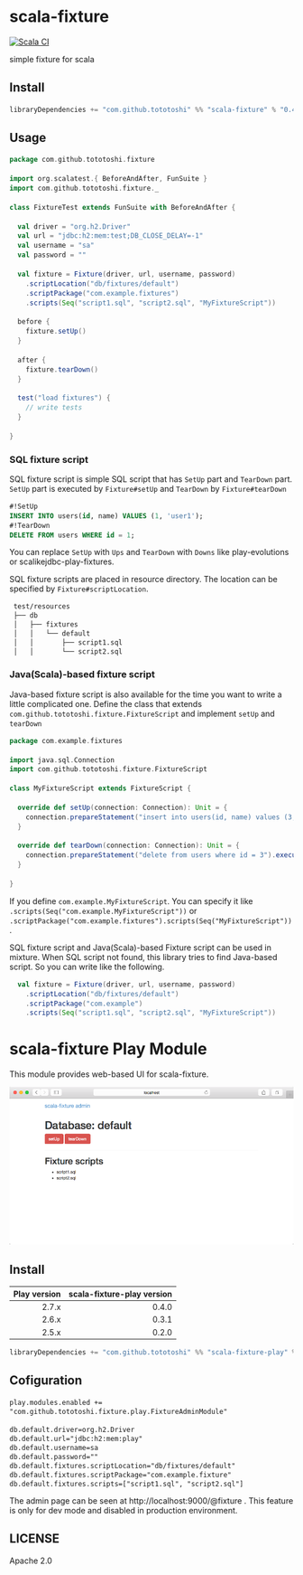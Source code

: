 # scala-fixture

[![Scala CI](https://github.com/tototoshi/scala-fixture/actions/workflows/scala.yml/badge.svg)](https://github.com/tototoshi/scala-fixture/actions/workflows/scala.yml)

simple fixture for scala


## Install

```scala
libraryDependencies += "com.github.tototoshi" %% "scala-fixture" % "0.4.0"
```


## Usage

```scala
package com.github.tototoshi.fixture

import org.scalatest.{ BeforeAndAfter, FunSuite }
import com.github.tototoshi.fixture._

class FixtureTest extends FunSuite with BeforeAndAfter {

  val driver = "org.h2.Driver"
  val url = "jdbc:h2:mem:test;DB_CLOSE_DELAY=-1"
  val username = "sa"
  val password = ""

  val fixture = Fixture(driver, url, username, password)
    .scriptLocation("db/fixtures/default")
    .scriptPackage("com.example.fixtures")
    .scripts(Seq("script1.sql", "script2.sql", "MyFixtureScript"))

  before {
    fixture.setUp()
  }

  after {
    fixture.tearDown()
  }

  test("load fixtures") {
    // write tests
  }

}
```

### SQL fixture script

SQL fixture script is simple SQL script that has `SetUp` part and `TearDown` part.
`SetUp` part is executed by `Fixture#setUp` and `TearDown` by `Fixture#tearDown`


```sql
#!SetUp
INSERT INTO users(id, name) VALUES (1, 'user1');
#!TearDown
DELETE FROM users WHERE id = 1;
```

You can replace `SetUp` with `Ups` and `TearDown` with `Downs` like play-evolutions or scalikejdbc-play-fixtures.


SQL fixture scripts are placed in resource directory.
The location can be specified by `Fixture#scriptLocation`.

```
 test/resources
 ├── db
 │   ├── fixtures
 │   │   └── default
 │   │       ├── script1.sql
 │   │       └── script2.sql
```


### Java(Scala)-based fixture script

Java-based fixture script is also available for the time you want to write a little complicated one.
Define the class that extends `com.github.tototoshi.fixture.FixtureScript` and implement `setUp` and `tearDown`


```scala
package com.example.fixtures

import java.sql.Connection
import com.github.tototoshi.fixture.FixtureScript

class MyFixtureScript extends FixtureScript {

  override def setUp(connection: Connection): Unit = {
    connection.prepareStatement("insert into users(id, name) values (3, 'user3')").execute()
  }

  override def tearDown(connection: Connection): Unit = {
    connection.prepareStatement("delete from users where id = 3").execute()
  }

}
```

If you define `com.example.MyFixtureScript`. You can specify it like `.scripts(Seq("com.example.MyFixtureScript"))` or `.scriptPackage("com.example.fixtures").scripts(Seq("MyFixtureScript"))`.

SQL fixture script and Java(Scala)-based Fixture script can be used in mixture. When SQL script not found, this library tries to find Java-based script. So you can write like the following.


```scala
  val fixture = Fixture(driver, url, username, password)
    .scriptLocation("db/fixtures/default")
    .scriptPackage("com.example")
    .scripts(Seq("script1.sql", "script2.sql", "MyFixtureScript"))
```


# scala-fixture Play Module

This module provides web-based UI for scala-fixture. 

![screenshot](./screenshot.png)

## Install

|Play version|scala-fixture-play version|
|-----------:|-------------------------:|
|       2.7.x|                     0.4.0|
|       2.6.x|                     0.3.1|
|       2.5.x|                     0.2.0|

```scala
libraryDependencies += "com.github.tototoshi" %% "scala-fixture-play" % "0.4.0"
```

## Cofiguration

```
play.modules.enabled += "com.github.tototoshi.fixture.play.FixtureAdminModule"

db.default.driver=org.h2.Driver
db.default.url="jdbc:h2:mem:play"
db.default.username=sa
db.default.password=""
db.default.fixtures.scriptLocation="db/fixtures/default"
db.default.fixtures.scriptPackage="com.example.fixture"
db.default.fixtures.scripts=["script1.sql", "script2.sql"]
```

The admin page can be seen at http://localhost:9000/@fixture .
This feature is only for dev mode and disabled in production environment.

## LICENSE

Apache 2.0
